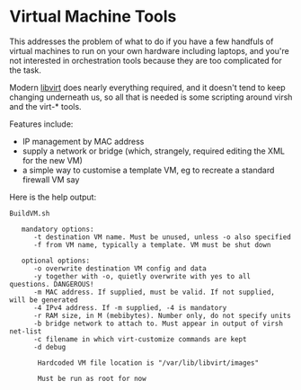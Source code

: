 # Virtual Machine Tools

This addresses the problem of what to do if you have a few handfuls of virtual machines 
to run on your own hardware including laptops, and you're not interested in orchestration 
tools because they are too complicated for the task. 

Modern [libvirt](https://gitlab.com/libvirt) does nearly everything required, and it doesn't 
tend to keep changing underneath us, so all that is needed is some scripting around virsh and 
the virt-* tools. 

Features include:

* IP management by MAC address
* supply a network or bridge (which, strangely, required editing the XML for the new VM)
* a simple way to customise a template VM, eg to recreate a standard firewall VM say

Here is the help output:

````
BuildVM.sh
 
   mandatory options:
      -t destination VM name. Must be unused, unless -o also specified
      -f from VM name, typically a template. VM must be shut down
 
   optional options:
      -o overwrite destination VM config and data
      -y together with -o, quietly overwrite with yes to all questions. DANGEROUS!
      -m MAC address. If supplied, must be valid. If not supplied, will be generated
      -4 IPv4 address. If -m supplied, -4 is mandatory
      -r RAM size, in M (mebibytes). Number only, do not specify units
      -b bridge network to attach to. Must appear in output of virsh net-list
      -c filename in which virt-customize commands are kept
      -d debug
 
       Hardcoded VM file location is "/var/lib/libvirt/images"
 
       Must be run as root for now
 ````

